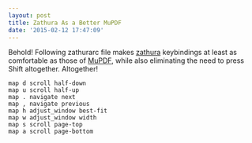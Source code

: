 ```yaml
---
layout: post
title: Zathura As a Better MuPDF
date: '2015-02-12 17:47:09'
---
```


Behold! Following zathurarc file makes [zathura][zathura] keybindings at least as comfortable as those of [MuPDF][mupdf], while also eliminating the need to press Shift altogether. Altogether!

    map d scroll half-down
    map u scroll half-up
    map . navigate next
    map , navigate previous
    map h adjust_window best-fit
    map w adjust_window width
    map s scroll page-top
    map a scroll page-bottom

[zathura]: https://pwmt.org/projects/zathura/
[mupdf]: http://mupdf.com/
